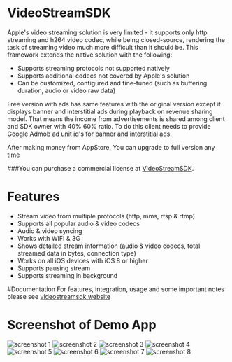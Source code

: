 VideoStreamSDK
===

Apple's video streaming solution is very limited - it supports only http streaming and h264 video codec, while being closed-source, rendering the task of streaming video much more difficult than it should be. This framework extends the native solution with the following: 

- Supports streaming protocols not supported natively 
- Supports additional codecs not covered by Apple's solution 
- Can be customized, configured and fine-tuned (such as buffering duration, audio or video raw data)

Free version with ads has same features with the original version except it displays banner and interstitial ads during playback on revenue sharing model. That means the income from advertisements is shared among client and SDK owner with 40% 60% ratio. To do this client needs to provide Google Admob ad unit id's for banner and interstitial ads.

After making money from AppStore, You can upgrade to full version any time

###You can purchase a commercial license at [VideoStreamSDK](http://videostreamsdk.com/).

# Features

- Stream video from multiple protocols (http, mms, rtsp & rtmp) 
- Supports all popular audio & video codecs 
- Audio & video syncing 
- Works with WIFI & 3G 
- Shows detailed stream information (audio & video codecs, total streamed data in bytes, connection type) 
- Works on all iOS devices with iOS 8 or higher 
- Supports pausing stream 
- Supports streaming in background


#Documentation
For features, integration, usage and some important notes please see [videostreamsdk website](http://videostreamsdk.com/)


# Screenshot of Demo App

![screenshot 1](http://www.videostreamsdk.com/vs-screen-shots/1.png)
![screenshot 2](http://www.videostreamsdk.com/vs-screen-shots/2.png)
![screenshot 3](http://www.videostreamsdk.com/vs-screen-shots/3.png)
![screenshot 4](http://www.videostreamsdk.com/vs-screen-shots/4.png)
![screenshot 5](http://www.videostreamsdk.com/vs-screen-shots/5.png)
![screenshot 6](http://www.videostreamsdk.com/vs-screen-shots/6.png)
![screenshot 7](http://www.videostreamsdk.com/vs-screen-shots/7.png)
![screenshot 8](http://www.videostreamsdk.com/vs-screen-shots/8.png)



